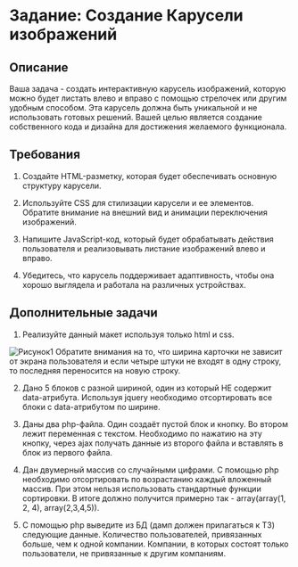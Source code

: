 # Задание: Создание Карусели изображений

## Описание

Ваша задача - создать интерактивную карусель изображений, которую можно будет листать влево и вправо с помощью стрелочек или другим удобным способом. Эта карусель должна быть уникальной и не использовать готовых решений. Вашей целью является создание собственного кода и дизайна для достижения желаемого функционала.

## Требования

1. Создайте HTML-разметку, которая будет обеспечивать основную структуру карусели.

2. Используйте CSS для стилизации карусели и ее элементов. Обратите внимание на внешний вид и анимации переключения изображений.

3. Напишите JavaScript-код, который будет обрабатывать действия пользователя и реализовывать листание изображений влево и вправо.

4. Убедитесь, что карусель поддерживает адаптивность, чтобы она хорошо выглядела и работала на различных устройствах.

## Дополнительные задачи 

1. Реализуйте данный макет используя только html и css.
   
![Рисунок1](https://github.com/VladimirMakarof/InterviewPrepTests/assets/10245800/6daa0b8f-4fcc-4873-b90c-26631f667ef8)
Обратите внимания на то, что ширина карточки не зависит от экрана пользователя и если четыре штуки не входят в одну строку, то последняя переносится на новую строку.

2. Дано 5 блоков с разной шириной, один из который НЕ содержит data-атрибута. Используя jquery необходимо отсортировать все блоки с data-атрибутом по ширине.

3.	Даны два php-файла. Один создаёт пустой блок и кнопку. Во втором лежит переменная с текстом. Необходимо по нажатию на эту кнопку, через ajax получать данные из второго файла и вставлять в блок из первого файла.

4.	Дан двумерный массив со случайными цифрами. С помощью php необходимо отсортировать по возрастанию каждый вложенный массив. При этом нельзя использовать стандартные функции сортировки. В итоге должно получится примерно так - array(array(1, 2, 4), array(2,3,4,5)).

5.	С помощью php выведите из БД (дамп должен прилагаться к ТЗ) следующие данные. Количество пользователей, привязанных больше, чем к одной компании. Компании, в которых состоят только пользователи, не привязанные к другим компаниям.



